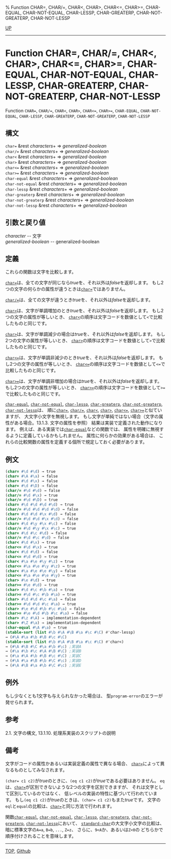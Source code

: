 % Function CHAR=, CHAR/=, CHAR<, CHAR>, CHAR<=, CHAR>=, CHAR-EQUAL, CHAR-NOT-EQUAL, CHAR-LESSP, CHAR-GREATERP, CHAR-NOT-GREATERP, CHAR-NOT-LESSP

[UP](13.2.html)  

---

# Function CHAR=, CHAR/=, CHAR<, CHAR>, CHAR<=, CHAR>=, CHAR-EQUAL, CHAR-NOT-EQUAL, CHAR-LESSP, CHAR-GREATERP, CHAR-NOT-GREATERP, CHAR-NOT-LESSP


Function `CHAR=`, `CHAR/=`, `CHAR<`, `CHAR>`, `CHAR<=`, `CHAR>=`,
`CHAR-EQUAL`, `CHAR-NOT-EQUAL`,
`CHAR-LESSP`, `CHAR-GREATERP`,
`CHAR-NOT-GREATERP`, `CHAR-NOT-LESSP`


## 構文

`char=` &rest *characters*+ => *generalized-boolean*  
`char/=` &rest *characters*+ => *generalized-boolean*  
`char<` &rest *characters*+ => *generalized-boolean*  
`char>` &rest *characters*+ => *generalized-boolean*  
`char<=` &rest *characters*+ => *generalized-boolean*  
`char>=` &rest *characters*+ => *generalized-boolean*  
`char-equal` &rest *characters*+ => *generalized-boolean*  
`char-not-equal` &rest *characters*+ => *generalized-boolean*  
`char-lessp` &rest *characters*+ => *generalized-boolean*  
`char-greaterp` &rest *characters*+ => *generalized-boolean*  
`char-not-greaterp` &rest *characters*+ => *generalized-boolean*  
`char-not-lessp` &rest *characters*+ => *generalized-boolean*  


## 引数と戻り値

*character* -- 文字  
*generalized-boolean* -- generalized-boolean



## 定義

これらの関数は文字を比較します。

[`char=`](13.2.char-equal.html)は、全ての文字が同じなら*true*を、それ以外は*false*を返却します。
もし2つの文字の何らかの属性が違うときは[`char=`](13.2.char-equal.html)ではありません。

[`char/=`](13.2.char-equal.html)は、全ての文字が違うとき*true*を、それ以外は*false*を返却します。

[`char<`](13.2.char-equal.html)は、文字が単調増加のとき*true*を、それ以外は*false*を返却します。
もし2つの文字の属性が等しいとき、
[`char<`](13.2.char-equal.html)の順序は文字コードを数値として`<`で比較したものと同じです。

[`char>`](13.2.char-equal.html)は、文字が単調減少の場合は*true*を、それ以外は*false*を返却します。
もし2つの文字の属性が等しいとき、
[`char>`](13.2.char-equal.html)の順序は文字コードを数値として`>`で比較したものと同じです。

[`char<=`](13.2.char-equal.html)は、文字が単調非減少のとき*true*を、それ以外は*false*を返却します。
もし2つの文字の属性が等しいとき、
[`char<=`](13.2.char-equal.html)の順序は文字コードを数値として`<=`で比較したものと同じです。

[`char>=`](13.2.char-equal.html)は、文字が単調非増加の場合は*true*を、それ以外は*false*を返却します。
もし2つの文字の属性が等しいとき、
[`char>=`](13.2.char-equal.html)の順序は文字コードを数値として`>=`で比較したものと同じです。

[`char-equal`](13.2.char-equal.html), [`char-not-equal`](13.2.char-equal.html),
[`char-lessp`](13.2.char-equal.html), [`char-greaterp`](13.2.char-equal.html),
[`char-not-greaterp`](13.2.char-equal.html), [`char-not-lessp`](13.2.char-equal.html)は、
順に[`char=`](13.2.char-equal.html), [`char/=`](13.2.char-equal.html), [`char<`](13.2.char-equal.html), [`char>`](13.2.char-equal.html),
[`char<=`](13.2.char-equal.html), [`char>=`](13.2.char-equal.html)と似ていますが、
大文字小文字を無視します。
もし文字が単純ではない場合（文字の属性がある場合。13.1.3. 文字の属性を参照）
結果は実装で定義された動作になります。
例えば、ある実装では[`char-equal`](13.2.char-equal.html)などの関数では、
属性を明確に無視するように定義しているかもしれません。
属性に何らかの効果がある場合は、
これらの比較関数の属性を定義する個所で規定しておく必要があります。


## 例文

```lisp
(char= #\d #\d) → true
(char= #\A #\a) → false
(char= #\d #\x) → false
(char= #\d #\D) → false
(char/= #\d #\d) → false
(char/= #\d #\x) → true
(char/= #\d #\D) → true
(char= #\d #\d #\d #\d) → true
(char/= #\d #\d #\d #\d) → false
(char= #\d #\d #\x #\d) → false
(char/= #\d #\d #\x #\d) → false
(char= #\d #\y #\x #\c) → false
(char/= #\d #\y #\x #\c) → true
(char= #\d #\c #\d) → false
(char/= #\d #\c #\d) → false
(char< #\d #\x) → true
(char<= #\d #\x) → true
(char< #\d #\d) → false
(char<= #\d #\d) → true
(char< #\a #\e #\y #\z) → true
(char<= #\a #\e #\y #\z) → true
(char< #\a #\e #\e #\y) → false
(char<= #\a #\e #\e #\y) → true
(char> #\e #\d) → true
(char>= #\e #\d) → true
(char> #\d #\c #\b #\a) → true
(char>= #\d #\c #\b #\a) → true
(char> #\d #\d #\c #\a) → false
(char>= #\d #\d #\c #\a) → true
(char> #\e #\d #\b #\c #\a) → false
(char>= #\e #\d #\b #\c #\a) → false
(char> #\z #\A) → implementation-dependent
(char> #\Z #\a) → implementation-dependent
(char-equal #\A #\a) → true
(stable-sort (list #\b #\A #\B #\a #\c #\C) #'char-lessp)
→ (#\A #\a #\b #\B #\c #\C)
(stable-sort (list #\b #\A #\B #\a #\c #\C) #'char<)
→ (#\A #\B #\C #\a #\b #\c) ;実装A
→ (#\a #\b #\c #\A #\B #\C) ;実装B
→ (#\a #\A #\b #\B #\c #\C) ;実装C
→ (#\A #\a #\B #\b #\C #\c) ;実装D
→ (#\A #\B #\a #\b #\C #\c) ;実装E
```


## 例外

もし少なくとも1文字も与えられなかった場合は、
型`program-error`のエラーが発せられます。


## 参考

2.1. 文字の構文, 13.1.10. 処理系実装のスクリプトの説明


## 備考

文字がコードの属性かあるいは実装定義の属性で異なる場合、
[`char=`](13.2.char-equal.html)によって異なるものとしてみなされます。

`(char= c1 c2)`が*true*のときに、`(eq c1 c2)`が*true*である必要はありません。
`eq`は、[`char=`](13.2.char-equal.html)が区別できないような2つの文字を区別できますが、
それは文字として区別しているのではなく、
低レベルの実装の特性に基づいて行われています。
もし`(eq c1 c2)`が*true*のときは、`(char= c1 c2)`もまた*true*です。
文字の`eql`と`equal`の比較は、[`char=`](13.2.char-equal.html)と同じ方法で行われます。

関数[`char-equal`](13.2.char-equal.html),
[`char-not-equal`](13.2.char-equal.html),
[`char-lessp`](13.2.char-equal.html),
[`char-greaterp`](13.2.char-equal.html),
[`char-not-greaterp`](13.2.char-equal.html),
[`char-not-lessp`](13.2.char-equal.html)において、
[`standard-char`](13.2.standard-char.html)の大文字小文字の比較は、
暗に標準文字の`A=a`, `B=b`, `...`, `Z=z`、
さらに、`9<A`か、あるいは`Z<0`の
どちらかで順序付けされることを意味します。


---
[TOP](index.html),  [Github](https://github.com/nptcl/npt-japanese)

